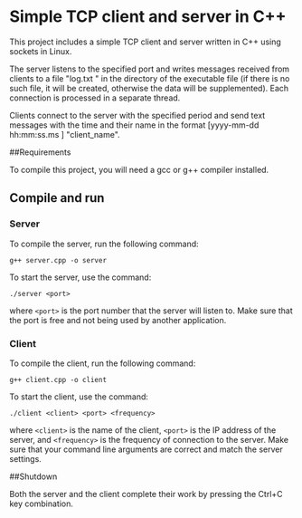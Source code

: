 # Simple TCP client and server in C++

This project includes a simple TCP client and server written in C++ using sockets in Linux.

The server listens to the specified port and writes messages received from clients to a file "log.txt " in the directory of the executable file (if there is no such file, it will be created, otherwise the data will be supplemented). Each connection is processed in a separate thread.

Clients connect to the server with the specified period and send text messages with the time and their name in the format [yyyy-mm-dd hh:mm:ss.ms ] "client_name".

##Requirements

To compile this project, you will need a gcc or g++ compiler installed.

## Compile and run

### Server

To compile the server, run the following command:

```g++ server.cpp -o server```

To start the server, use the command:

```./server <port>```

where `<port>` is the port number that the server will listen to. Make sure that the port is free and not being used by another application.

### Client

To compile the client, run the following command:

```g++ client.cpp -o client```

To start the client, use the command:

```./client <client> <port> <frequency>```

where `<client>` is the name of the client, `<port>` is the IP address of the server, and `<frequency>` is the frequency of connection to the server. Make sure that your command line arguments are correct and match the server settings.

##Shutdown

Both the server and the client complete their work by pressing the Ctrl+C key combination.


